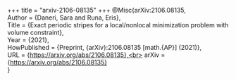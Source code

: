 +++
title = "arxiv-2106-08135"
+++
@Misc{arXiv:2106.08135,<br>
    Author = {Daneri, Sara and Runa, Eris},<br>
    Title = {Exact periodic stripes for a local/nonlocal minimization problem with volume constraint},<br>
    Year = {2021},<br>
    HowPublished = {Preprint, {arXiv}:2106.08135 [math.{AP}] (2021)},<br>
    URL = {https://arxiv.org/abs/2106.08135},<br>
    arXiv = {https://arxiv.org/abs/2106.08135}<br>
}
